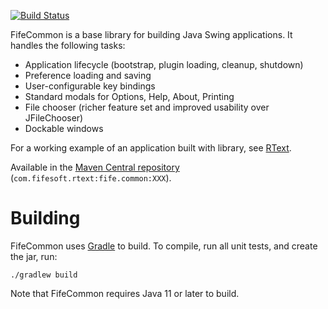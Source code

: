[![Build Status](https://travis-ci.org/bobbylight/FifeCommon.svg?branch=master)](https://travis-ci.org/bobbylight/FifeCommon)

FifeCommon is a base library for building Java Swing applications.  It handles the following tasks:

* Application lifecycle (bootstrap, plugin loading, cleanup, shutdown)
* Preference loading and saving
* User-configurable key bindings
* Standard modals for Options, Help, About, Printing
* File chooser (richer feature set and improved usability over JFileChooser)
* Dockable windows

For a working example of an application built with library, see
[RText](https://github.com/bobbylight/RText).

Available in the [Maven Central repository](http://search.maven.org/#artifactdetails%7Ccom.fifesoft.rtext%7Cfife.common%7C2.5.6%7Cjar) (`com.fifesoft.rtext:fife.common:XXX`).

# Building

FifeCommon uses [Gradle](http://gradle.org/) to build.  To compile, run
all unit tests, and create the jar, run:

    ./gradlew build

Note that FifeCommon requires Java 11 or later to build.
